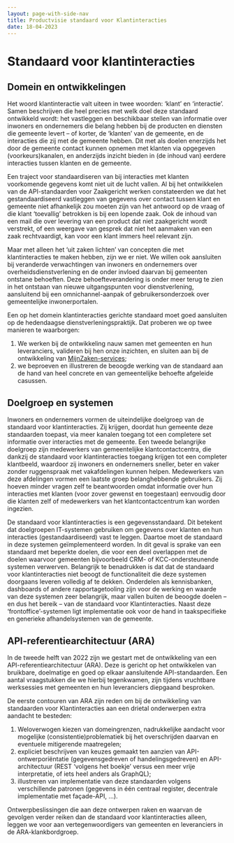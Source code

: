 ```yaml
---
layout: page-with-side-nav
title: Productvisie standaard voor Klantinteracties
date: 18-04-2023
---
```


# Standaard voor klantinteracties

## Domein en ontwikkelingen

Het woord klantinteractie valt uiteen in twee woorden: ‘klant’ en ‘interactie’. Samen beschrijven die heel precies met welk doel deze standaard ontwikkeld wordt: het vastleggen en beschikbaar stellen van informatie over inwoners en ondernemers die belang hebben bij de producten en diensten die gemeente levert – of korter, de ‘klanten’ van de gemeente, en de interacties die zij met de gemeente hebben. Dit met als doelen enerzijds het door de gemeente contact kunnen opnemen met klanten via opgegeven (voorkeurs)kanalen, en anderzijds inzicht bieden in (de inhoud van) eerdere interacties tussen klanten en de gemeente.

Een traject voor standaardiseren van bij interacties met klanten voorkomende gegevens komt niet uit de lucht vallen. Al bij het ontwikkelen van de API-standaarden voor Zaakgericht werken constateerden we dat het gestandaardiseerd vastleggen van gegevens over contact tussen klant en gemeente niet afhankelijk zou moeten zijn van het antwoord op de vraag of die klant ‘toevallig’ betrokken is bij een lopende zaak. Ook de inhoud van een mail die over levering van een product dat niet zaakgericht wordt verstrekt, of een weergave van gesprek dat niet het aanmaken van een zaak rechtvaardigt, kan voor een klant immers heel relevant zijn.

Maar met alleen het ‘uit zaken lichten’ van concepten die met klantinteracties te maken hebben, zijn we er niet. We willen ook aansluiten bij veranderde verwachtingen van inwoners en ondernemers over overheidsdienstverlening en de onder invloed daarvan bij gemeenten ontstane behoeften. Deze behoefteverandering is onder meer terug te zien in het ontstaan van nieuwe uitgangspunten voor dienstverlening, aansluitend bij een omnichannel-aanpak of gebruikersonderzoek over gemeentelijke inwonerportalen.

Een op het domein klantinteracties gerichte standaard moet goed aansluiten op de hedendaagse dienstverleningspraktijk. Dat proberen we op twee manieren te waarborgen:
1. We werken bij de ontwikkeling nauw samen met gemeenten en hun leveranciers, valideren bij hen onze inzichten, en sluiten aan bij de ontwikkeling van [MijnZaken-services](https://vng.nl/artikelen/mijnzaken-service-track-trace-voor-de-overheidsdienstlevering);
2. we beproeven en illustreren de beoogde werking van de standaard aan de hand van heel concrete en van gemeentelijke behoefte afgeleide casussen.

## Doelgroep en systemen

Inwoners en ondernemers vormen de uiteindelijke doelgroep van de standaard voor klantinteracties. Zij krijgen, doordat hun gemeente deze standaarden toepast, via meer kanalen toegang tot een completere set informatie over interacties met de gemeente. Een tweede belangrijke doelgroep zijn medewerkers van gemeentelijke klantcontactcentra, die dankzij de standaard voor klantinteracties toegang krijgen tot een completer klantbeeld, waardoor zij inwoners en ondernemers sneller, beter en vaker zonder ruggenspraak met vakafdelingen kunnen helpen. Medewerkers van deze afdelingen vormen een laatste groep belanghebbende gebruikers. Zij hoeven minder vragen zelf te beantwoorden omdat informatie over hun interacties met klanten (voor zover gewenst en toegestaan) eenvoudig door die klanten zelf of medewerkers van het klantcontactcentrum kan worden ingezien.

De standaard voor klantinteracties is een gegevensstandaard. Dit betekent dat doelgroepen IT-systemen gebruiken om gegevens over klanten en hun interacties (gestandaardiseerd) vast te leggen. Daartoe moet de standaard in deze systemen geïmplementeerd worden. In dit geval is sprake van een standaard met beperkte doelen, die voor een deel overlappen met de doelen waarvoor gemeenten bijvoorbeeld CRM- of KCC-ondersteunende systemen verwerven. Belangrijk te benadrukken is dat dat de standaard voor klantinteracties niet beoogt de functionaliteit die deze systemen doorgaans leveren volledig af te dekken. Onderdelen als kennisbanken, dashboards of andere rapportagetooling zijn voor de werking en waarde van deze systemen zeer belangrijk, maar vallen buiten de beoogde doelen – en dus het bereik – van de standaard voor Klantinteracties. Naast deze ‘frontoffice’-systemen ligt implementatie ook voor de hand in taakspecifieke en generieke afhandelsystemen van de gemeente.

## API-referentiearchitectuur (ARA)

In de tweede helft van 2022 zijn we gestart met de ontwikkeling van een API-referentiearchitectuur (ARA). Deze is gericht op het ontwikkelen van bruikbare, doelmatige en goed op elkaar aansluitende API-standaarden. Een aantal vraagstukken die we hierbij tegenkwamen, zijn tijdens vruchtbare werksessies met gemeenten en hun leveranciers diepgaand besproken.

De eerste contouren van ARA zijn reden om bij de ontwikkeling van standaarden voor Klantinteracties aan een drietal onderwerpen extra aandacht te besteden:
1. Weloverwogen kiezen van domeingrenzen, nadrukkelijke aandacht voor mogelijke (consistentie)problematiek bij het overschrijden daarvan en eventuele mitigerende maatregelen;
2. expliciet beschrijven van keuzes gemaakt ten aanzien van API-ontwerporiëntatie (gegevensgedreven of handelingsgedreven) en API-architectuur (REST ‘volgens het boekje’ versus een meer vrije interpretatie, of iets heel anders als GraphQL);
3. illustreren van implementatie van deze standaarden volgens verschillende patronen (gegevens in één centraal register, decentrale implementatie met façade-API, …).

Ontwerpbeslissingen die aan deze ontwerpen raken en waarvan de gevolgen verder reiken dan de standaard voor klantinteracties alleen, leggen we voor aan vertegenwoordigers van gemeenten en leveranciers in de ARA-klankbordgroep.